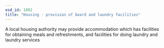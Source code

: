 ```yaml
---
esd_id: 1892
title: "Housing - provision of board and laundry facilities"
---
```


A local housing authority may provide accommodation which has facilities for obtaining meals and refreshments, and facilities for doing laundry and laundry services


